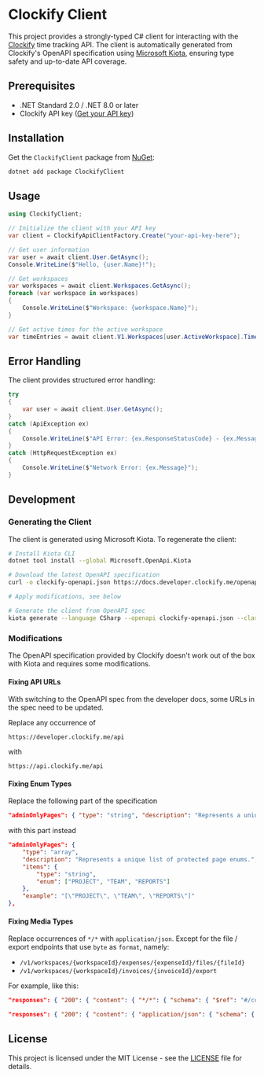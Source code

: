 # Clockify Client

This project provides a strongly-typed C# client for interacting with the [Clockify](https://app.clockify.me/) time tracking API.
The client is automatically generated from Clockify's OpenAPI specification using [Microsoft Kiota](https://github.com/microsoft/kiota), ensuring type safety and up-to-date API coverage.

## Prerequisites

- .NET Standard 2.0 / .NET 8.0 or later
- Clockify API key ([Get your API key](https://app.clockify.me/manage-api-keys))

## Installation

Get the `ClockifyClient` package from [NuGet](https://www.nuget.org/packages/ClockifyClient):

```bash
dotnet add package ClockifyClient
```

## Usage

```csharp
using ClockifyClient;

// Initialize the client with your API key
var client = ClockifyApiClientFactory.Create("your-api-key-here");

// Get user information
var user = await client.User.GetAsync();
Console.WriteLine($"Hello, {user.Name}!");

// Get workspaces
var workspaces = await client.Workspaces.GetAsync();
foreach (var workspace in workspaces)
{
    Console.WriteLine($"Workspace: {workspace.Name}");
}

// Get active times for the active workspace
var timeEntries = await client.V1.Workspaces[user.ActiveWorkspace].TimeEntries.Status.InProgress.GetAsync();
```

## Error Handling

The client provides structured error handling:

```csharp
try
{
    var user = await client.User.GetAsync();
}
catch (ApiException ex)
{
    Console.WriteLine($"API Error: {ex.ResponseStatusCode} - {ex.Message}");
}
catch (HttpRequestException ex)
{
    Console.WriteLine($"Network Error: {ex.Message}");
}
```

## Development

### Generating the Client

The client is generated using Microsoft Kiota. To regenerate the client:

```bash
# Install Kiota CLI
dotnet tool install --global Microsoft.OpenApi.Kiota

# Download the latest OpenAPI specification
curl -o clockify-openapi.json https://docs.developer.clockify.me/openapi.json

# Apply modifications, see below

# Generate the client from OpenAPI spec
kiota generate --language CSharp --openapi clockify-openapi.json --class-name ClockifyApiClient --namespace-name ClockifyClient --output ClockifyClient --structured-mime-types application/json
```

### Modifications

The OpenAPI specification provided by Clockify doesn't work out of the box with Kiota and requires some modifications.

#### Fixing API URLs

With switching to the OpenAPI spec from the developer docs, some URLs in the spec need to be updated.

Replace any occurrence of

```
https://developer.clockify.me/api
```

with

```
https://api.clockify.me/api
```

#### Fixing Enum Types

Replace the following part of the specification

```json
"adminOnlyPages": { "type": "string", "description": "Represents a unique list of protected page enums.", "example": "[\"PROJECT\",\"TEAM\",\"REPORTS\"]", "enum": ["PROJECT", "TEAM", "REPORTS"] },
```

with this part instead

```json
"adminOnlyPages": { 
    "type": "array", 
    "description": "Represents a unique list of protected page enums.", 
    "items": {
        "type": "string",
        "enum": ["PROJECT", "TEAM", "REPORTS"]
    },
    "example": "[\"PROJECT\", \"TEAM\", \"REPORTS\"]"
},
```

#### Fixing Media Types

Replace occurrences of `*/*` with `application/json`.
Except for the file / export endpoints that use `byte` as `format`, namely:

- `/v1/workspaces/{workspaceId}/expenses/{expenseId}/files/{fileId}`
- `/v1/workspaces/{workspaceId}/invoices/{invoiceId}/export`

For example, like this:

```json
"responses": { "200": { "content": { "*/*": { "schema": { "$ref": "#/components/schemas/TimeEntrySummaryReportDto" } } }, "description": "OK" } },
```

```json
"responses": { "200": { "content": { "application/json": { "schema": { "$ref": "#/components/schemas/TimeEntrySummaryReportDto" } } }, "description": "OK" } },
```

## License

This project is licensed under the MIT License - see the [LICENSE](LICENSE) file for details.
